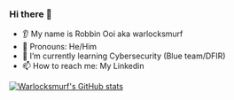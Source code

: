 ### Hi there 👋
* 👂 My name is Robbin Ooi aka warlocksmurf
* 👩 Pronouns: He/Him
* 🌱 I’m currently learning Cybersecurity (Blue team/DFIR)
* 📫 How to reach me: My Linkedin

[![Warlocksmurf's GitHub stats](https://github-readme-stats.vercel.app/api?username=warlocksmurf&show_icons=true&theme=radical)](https://github.com/anuraghazra/github-readme-stats)
